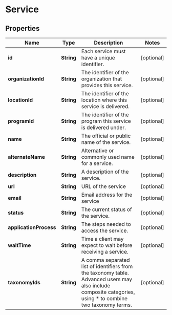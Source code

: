 
# Service

## Properties
Name | Type | Description | Notes
------------ | ------------- | ------------- | -------------
**id** | **String** | Each service must have a unique identifier. |  [optional]
**organizationId** | **String** | The identifier of the organization that provides this service. |  [optional]
**locationId** | **String** | The identifier of the location where this service is delivered. |  [optional]
**programId** | **String** | The identifier of the program this service is delivered under. |  [optional]
**name** | **String** | The official or public name of the service. |  [optional]
**alternateName** | **String** | Alternative or commonly used name for a service. |  [optional]
**description** | **String** | A description of the service. |  [optional]
**url** | **String** | URL of the service |  [optional]
**email** | **String** | Email address for the service |  [optional]
**status** | **String** | The current status of the service. |  [optional]
**applicationProcess** | **String** | The steps needed to access the service. |  [optional]
**waitTime** | **String** | Time a client may expect to wait before receiving a service. |  [optional]
**taxonomyIds** | **String** | A comma separated list of identifiers from the taxonomy table. Advanced users may also include composite categories, using * to combine two taxonomy terms. |  [optional]



